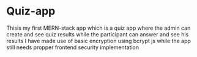 # Quiz-app
Thisis my first MERN-stack app which is a quiz app where the admin can create and see quiz results while the participant can answer and see his results
I have made use of basic encryption using bcrypt js while the app still needs propper frontend security implementation

